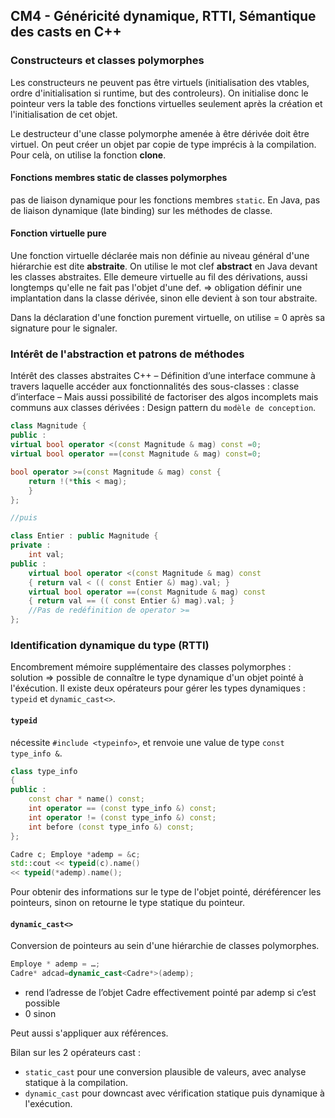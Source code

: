 ## CM4 - Généricité dynamique, RTTI, Sémantique des casts en C++
### Constructeurs et classes polymorphes

Les constructeurs ne peuvent pas être virtuels (initialisation des vtables, ordre d'initialisation si runtime, but des controleurs). On initialise donc le pointeur vers la table des fonctions virtuelles seulement après la création et l'initialisation de cet objet.

Le destructeur d'une classe polymorphe amenée à être dérivée doit être virtuel.
On peut créer un objet par copie de type imprécis à la compilation. Pour celà, on utilise la fonction **clone**.

#### Fonctions membres **static** de classes polymorphes

pas de liaison dynamique pour les fonctions membres ```static```. En Java, pas de liaison dynamique (late binding) sur les méthodes de classe.

#### Fonction virtuelle pure
Une fonction virtuelle déclarée mais non définie au niveau général d'une hiérarchie est dite **abstraite**. On utilise le mot clef **abstract** en Java devant les classes abstraites. Elle demeure virtuelle au fil des dérivations, aussi longtemps qu'elle ne fait pas l'objet d'une def.
=> obligation définir une implantation dans la classe dérivée, sinon elle devient à son tour abstraite.

Dans la déclaration d'une fonction purement virtuelle, on utilise = 0 après sa signature pour le signaler. 

### Intérêt de l'abstraction et patrons de méthodes

Intérêt des classes abstraites C++
– Définition d’une interface commune à travers laquelle accéder aux fonctionnalités des sous-classes : classe d’interface
– Mais aussi possibilité de factoriser des algos incomplets mais communs aux classes dérivées :
Design pattern du ```modèle de conception```.

```cpp
class Magnitude {
public :
virtual bool operator <(const Magnitude & mag) const =0;
virtual bool operator ==(const Magnitude & mag) const=0;

bool operator >=(const Magnitude & mag) const {
    return !(*this < mag);
    }
};

//puis

class Entier : public Magnitude {
private :
    int val;
public :
    virtual bool operator <(const Magnitude & mag) const
    { return val < (( const Entier &) mag).val; }
    virtual bool operator ==(const Magnitude & mag) const
    { return val == (( const Entier &) mag).val; }
    //Pas de redéfinition de operator >=
};
```

### Identification dynamique du type (RTTI)

Encombrement mémoire supplémentaire des classes polymorphes : solution => possible de connaître le type dynamique d'un objet pointé à l'éxécution.
Il existe deux opérateurs pour gérer les types dynamiques : ```typeid``` et ```dynamic_cast<>```.

#### ```typeid```

nécessite ```#include <typeinfo>```, et renvoie une value de type ```const type_info &```.

```cpp
class type_info
{
public :
    const char * name() const;
    int operator == (const type_info &) const;
    int operator != (const type_info &) const;
    int before (const type_info &) const;
};

Cadre c; Employe *ademp = &c;
std::cout << typeid(c).name()
<< typeid(*ademp).name();
```

Pour obtenir des informations sur le type de l'objet pointé, déréférencer les pointeurs, sinon on retourne le type statique du pointeur.

#### ```dynamic_cast<>```

Conversion de pointeurs au sein d'une hiérarchie de classes polymorphes.
```cpp
Employe * ademp = …;
Cadre* adcad=dynamic_cast<Cadre*>(ademp);
```
- rend l’adresse de l’objet Cadre effectivement pointé par ademp si c’est possible
- 0 sinon

Peut aussi s'appliquer aux références.

Bilan sur les 2 opérateurs cast : 
- ```static_cast``` pour une conversion plausible de valeurs, avec analyse statique à la compilation.
- ```dynamic_cast``` pour downcast avec vérification statique puis dynamique à l'exécution.

